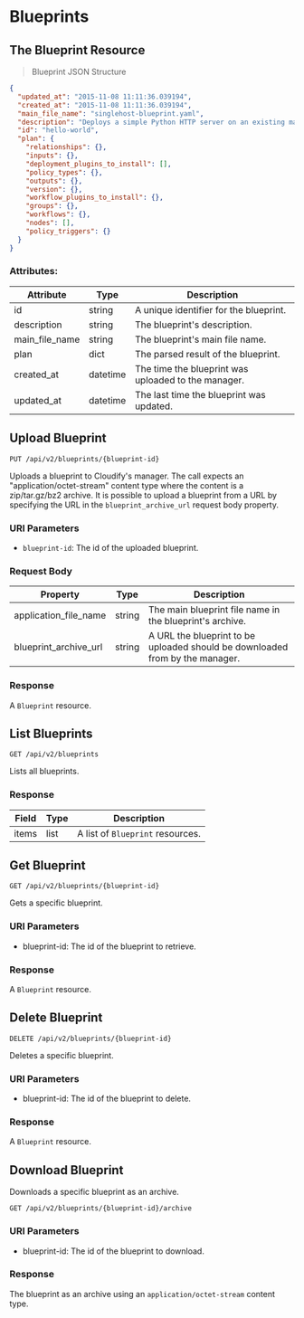 # Blueprints

## The Blueprint Resource

> Blueprint JSON Structure

```json
{
  "updated_at": "2015-11-08 11:11:36.039194",
  "created_at": "2015-11-08 11:11:36.039194",
  "main_file_name": "singlehost-blueprint.yaml",
  "description": "Deploys a simple Python HTTP server on an existing machine.",
  "id": "hello-world",
  "plan": {
    "relationships": {},
    "inputs": {},
    "deployment_plugins_to_install": [],
    "policy_types": {},
    "outputs": {},
    "version": {},
    "workflow_plugins_to_install": {},
    "groups": {},
    "workflows": {},
    "nodes": [],
    "policy_triggers": {}
  }
}
```

### Attributes:

Attribute | Type | Description
--------- | ------- | -------
id | string | A unique identifier for the blueprint.
description | string | The blueprint's description.
main_file_name | string | The blueprint's main file name.
plan | dict | The parsed result of the blueprint.
created_at | datetime | The time the blueprint was uploaded to the manager.
updated_at | datetime | The last time the blueprint was updated.


## Upload Blueprint
`PUT /api/v2/blueprints/{blueprint-id}`

Uploads a blueprint to Cloudify's manager.
The call expects an "application/octet-stream" content type where the content is a zip/tar.gz/bz2 archive.
It is possible to upload a blueprint from a URL by specifying the URL in the `blueprint_archive_url` request body property.


### URI Parameters
* `blueprint-id`: The id of the uploaded blueprint.

### Request Body
Property | Type | Description
--------- | ------- | -----------
application_file_name | string | The main blueprint file name in the blueprint's archive.
blueprint_archive_url | string | A URL the blueprint to be uploaded should be downloaded from by the manager.

### Response
A `Blueprint` resource.

## List Blueprints
`GET /api/v2/blueprints`

Lists all blueprints.

### Response

Field | Type | Description
--------- | ------- | -------
items | list | A list of `Blueprint` resources.


## Get Blueprint
`GET /api/v2/blueprints/{blueprint-id}`

Gets a specific blueprint.


### URI Parameters
* blueprint-id: The id of the blueprint to retrieve.

### Response
A `Blueprint` resource.

## Delete Blueprint
`DELETE /api/v2/blueprints/{blueprint-id}`

Deletes a specific blueprint.


### URI Parameters
* blueprint-id: The id of the blueprint to delete.

### Response
A `Blueprint` resource.


## Download Blueprint
Downloads a specific blueprint as an archive.

`GET /api/v2/blueprints/{blueprint-id}/archive`

### URI Parameters
* blueprint-id: The id of the blueprint to download.

### Response
The blueprint as an archive using an `application/octet-stream` content type.
